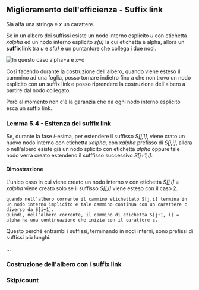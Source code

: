 ## Miglioramento dell'efficienza - Suffix link

Sia alfa una stringa e *x* un carattere.

Se in un albero dei suffissi esiste un nodo interno esplicito *u* con etichetta *xalpha* ed un nodo interno esplicito *s(u)* la cui etichetta è alpha, allora un **suffix link** tra *u* e *s(u)* è un puntantore che collega i due nodi.

![In questo caso alpha=a e x=d](./immagini/l22-fig1.png)

Così facendo durante la costruzione dell'albero, quando viene esteso il cammino ad una foglia, posso tornare indietro fino a che non trovo un nodo esplicito con un suffix link e posso riprendere la costruzione dell'albero a partire dal nodo collegato.

Però al momento non c'è la garanzia che da ogni nodo interno esplicito esca un suffix link.

### Lemma 5.4 - Esitenza del suffix link

Se, durante la fase *i*-esima, per estendere il suffisso *S[j,1]*, viene crato un nuovo nodo interno con etichetta *xalpha*, con *xalpha* prefisso di *S[j,i]*, allora o nell'albero esiste già un nodo splicito con etichetta *alpha* oppure tale nodo verrà creato estendeno il sufffisso successivo *S[j+1,i]*.

#### Dimostrazione

L'unico caso in cui viene creato un nodo interno *v* con etichetta *S[j,i] = xalpha* viene creato solo se il suffisso *S[j,i]* viene esteso con il caso 2.

```
quando nell’albero corrente il cammino etichettato S[j,i] termina in un nodo interno implicito e tale cammino continua con un carattere c diverso da S[i+1].
Quindi, nell’albero corrente, il cammino di etichetta S[j+1, i] = alpha ha una continuazione che inizia con il carattere c.
```

Questo perché entrambi i suffissi, terminando in nodi interni, sono prefissi di suffissi più lunghi.


...

### Costruzione dell'albero con i suffix link

### Skip/count
